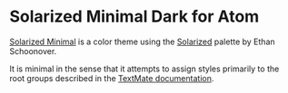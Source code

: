 
# Solarized Minimal Dark for Atom

[Solarized Minimal][solmin] is a color theme using the [Solarized][] palette
by Ethan Schoonover.

It is minimal in the sense that it attempts to assign styles primarily to the
root groups described in the [TextMate documentation][grammar].

[solmin]: https://jibsen.github.io/solarized-minimal/
[Solarized]: http://ethanschoonover.com/solarized
[grammar]: http://manual.macromates.com/en/language_grammars.html

